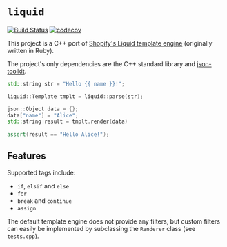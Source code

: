 
# `liquid` 

[![Build Status](https://api.travis-ci.org/bandicode/liquid.svg?branch=master)](https://travis-ci.org/bandicode/liquid)
[![codecov](https://codecov.io/gh/bandicode/liquid/branch/master/graph/badge.svg)](https://codecov.io/gh/bandicode/liquid)

This project is a C++ port of [Shopify's Liquid template engine](https://github.com/Shopify/liquid) (originally written in Ruby).

The project's only dependencies are the C++ standard library and [json-toolkit](https://github.com/bandicode/json-toolkit).

```cpp
std::string str = "Hello {{ name }}!";

liquid::Template tmplt = liquid::parse(str);

json::Object data = {};
data["name"] = "Alice";
std::string result = tmplt.render(data)
  
assert(result == "Hello Alice!");
```

## Features

Supported tags include:
- `if`, `elsif` and `else`
- `for`
- `break` and `continue`
- `assign`

The default template engine does not provide any filters, but custom filters can easily be implemented by subclassing the `Renderer` class (see `tests.cpp`).



